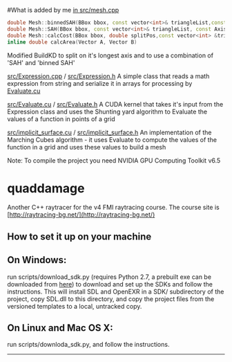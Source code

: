 #What is added by me
[in src/mesh.cpp](src/mesh.cpp)
```c++
double Mesh::binnedSAH(BBox bbox, const vector<int>& triangleList,const Axis &axis, int binCount)
double Mesh::SAH(BBox bbox, const vector<int>& triangleList, const Axis &axis)
double Mesh::calcCost(BBox bbox, double splitPos,const vector<int> &triangleList, const Axis &axis)
inline double calcArea(Vector A, Vector B)
```
Modified BuildKD to split on it's longest axis and to use a combination of 'SAH' and 'binned SAH'

[src/Expression.cpp](src/Expression.cpp) / [src/Expression.h](src/Expression.h)
A simple class that reads a math expression from string and serialize it in arrays for processing by [Evaluate.cu](src/Evaluate.cu)

[src/Evaluate.cu](src/Evaluate.cu) / [src/Evaluate.h](src/Evaluate.h)
A CUDA kernel that takes it's input from the Expression class and uses the Shunting yard algorithm to Evaluate the values of a function in points of a grid

[src/implicit_surface.cu](src/implicit_surface.cu) / [src/implicit_surface.h](src/implicit_surface.h) 
An implementation of the Marching Cubes algorithm - it uses Evaluate to compute the values of the function in a grid and uses these values to build a mesh

Note: To compile the project you need NVIDIA GPU Computing Toolkit v6.5

# quaddamage

Another C++ raytracer for the v4 FMI raytracing course.
The course site is [http://raytracing-bg.net/](http://raytracing-bg.net/)

How to set it up on your machine
--------------------------------

On Windows:
-----------
   run scripts/download_sdk.py (requires Python 2.7, a prebuilt exe can be downloaded from [here](http://raytracing-bg.net/lib/download_sdk.exe)) to download and set up the SDKs and follow the instructions.
   This will install SDL and OpenEXR in a SDK/ subdirectory of the project, copy SDL.dll to this directory, and copy the project files from the versioned templates to a local, untracked copy.

On Linux and Mac OS X:
----------------------
   run scripts/downloda_sdk.py, and follow the instructions.


----------------------
